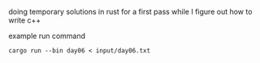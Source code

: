 doing temporary solutions in rust for a first pass while I figure out how to write c++

example run command
```
cargo run --bin day06 < input/day06.txt
```